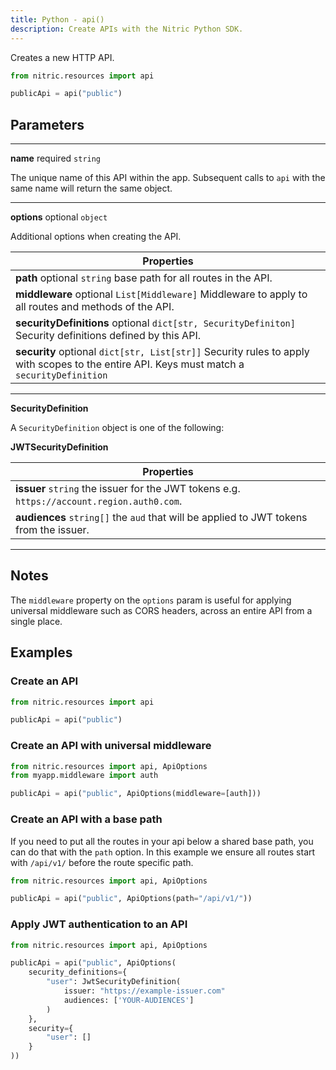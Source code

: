 ```yaml
---
title: Python - api()
description: Create APIs with the Nitric Python SDK.
---
```


Creates a new HTTP API.

```python
from nitric.resources import api

publicApi = api("public")
```

## Parameters

---

**name** required `string`

The unique name of this API within the app. Subsequent calls to `api` with the same name will return the same object.

---

**options** optional `object`

Additional options when creating the API.

| Properties                                                                                                                                 |
| ------------------------------------------------------------------------------------------------------------------------------------------ |
| **path** optional `string` base path for all routes in the API.                                                                            |
| **middleware** optional `List[Middleware]` Middleware to apply to all routes and methods of the API.                                       |
| **securityDefinitions** optional `dict[str, SecurityDefiniton]` Security definitions defined by this API.                                  |
| **security** optional `dict[str, List[str]]` Security rules to apply with scopes to the entire API. Keys must match a `securityDefinition` |

---

**SecurityDefinition**

A `SecurityDefinition` object is one of the following:

**JWTSecurityDefinition**

| Properties                                                                                 |
| ------------------------------------------------------------------------------------------ |
| **issuer** `string` the issuer for the JWT tokens e.g. `https://account.region.auth0.com`. |
| **audiences** `string[]` the `aud` that will be applied to JWT tokens from the issuer.     |

---

## Notes

The `middleware` property on the `options` param is useful for applying universal middleware such as CORS headers, across an entire API from a single place.

## Examples

### Create an API

```python
from nitric.resources import api

publicApi = api("public")
```

### Create an API with universal middleware

```python
from nitric.resources import api, ApiOptions
from myapp.middleware import auth

publicApi = api("public", ApiOptions(middleware=[auth]))
```

### Create an API with a base path

If you need to put all the routes in your api below a shared base path, you can do that with the `path` option. In this example we ensure all routes start with `/api/v1/` before the route specific path.

```python
from nitric.resources import api, ApiOptions

publicApi = api("public", ApiOptions(path="/api/v1/"))
```

### Apply JWT authentication to an API

```python
from nitric.resources import api, ApiOptions

publicApi = api("public", ApiOptions(
    security_definitions={
        "user": JwtSecurityDefinition(
            issuer: "https://example-issuer.com"
            audiences: ['YOUR-AUDIENCES']
        )
    },
    security={
        "user": []
    }
))
```

